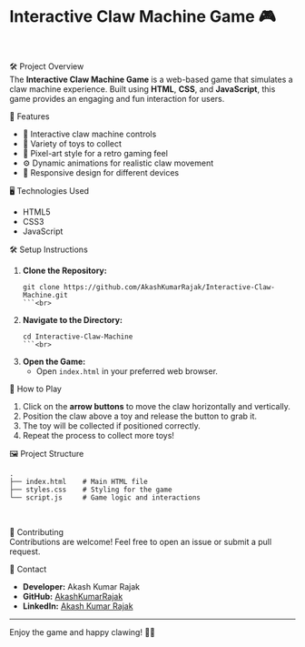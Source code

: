 <h1>Interactive Claw Machine Game 🎮</h1><br>

🛠️ Project Overview<br>
The **Interactive Claw Machine Game** is a web-based game that simulates a claw machine experience. Built using **HTML**, **CSS**, and **JavaScript**, this game provides an engaging and fun interaction for users.<br>

🌟 Features<br>
- 🎯 Interactive claw machine controls<br>
- 🧸 Variety of toys to collect<br>
- 🎨 Pixel-art style for a retro gaming feel<br>
- ⚙️ Dynamic animations for realistic claw movement<br>
- 📱 Responsive design for different devices<br>

🖥️ Technologies Used<br>
- HTML5<br>
- CSS3<br>
- JavaScript<br>

🛠️ Setup Instructions<br>
1. **Clone the Repository:**<br>
   ```
   git clone https://github.com/AkashKumarRajak/Interactive-Claw-Machine.git
   ```<br>

2. **Navigate to the Directory:**<br>
   ```
   cd Interactive-Claw-Machine
   ```<br>

3. **Open the Game:**<br>
   - Open `index.html` in your preferred web browser.<br>

🎯 How to Play<br>
1. Click on the **arrow buttons** to move the claw horizontally and vertically.<br>
2. Position the claw above a toy and release the button to grab it.<br>
3. The toy will be collected if positioned correctly.<br>
4. Repeat the process to collect more toys!<br>

🖼️ Project Structure<br>
```
.
├── index.html    # Main HTML file
├── styles.css    # Styling for the game
└── script.js     # Game logic and interactions
```
<br>

🤝 Contributing<br>
Contributions are welcome! Feel free to open an issue or submit a pull request.<br>

🔗 Contact<br>
- **Developer:** Akash Kumar Rajak<br>
- **GitHub:** [AkashKumarRajak](https://github.com/AkashKumarRajak)<br>
- **LinkedIn:** [Akash Kumar Rajak](https://www.linkedin.com/in/akash-kumar-rajak)<br>

---

Enjoy the game and happy clawing! 🎉🧩

